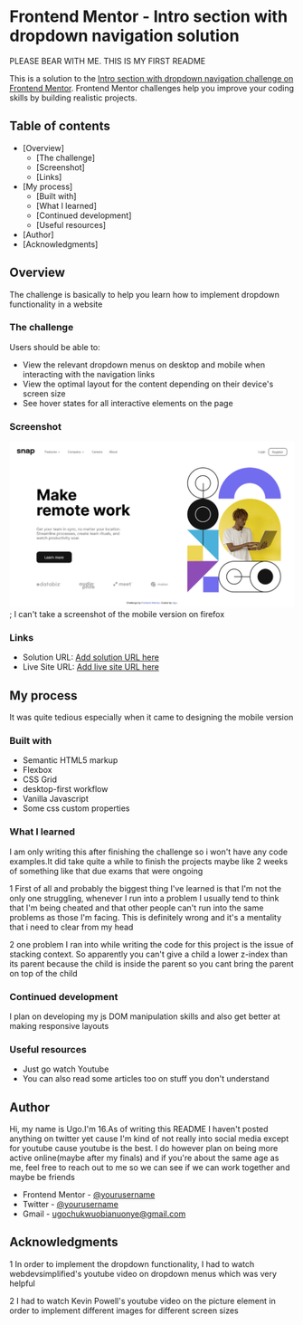# Frontend Mentor - Intro section with dropdown navigation solution

PLEASE BEAR WITH ME. THIS IS MY FIRST README

This is a solution to the [Intro section with dropdown navigation challenge on Frontend Mentor](https://www.frontendmentor.io/challenges/intro-section-with-dropdown-navigation-ryaPetHE5). Frontend Mentor challenges help you improve your coding skills by building realistic projects.

## Table of contents

- [Overview]
  - [The challenge]
  - [Screenshot]
  - [Links]
- [My process]
  - [Built with]
  - [What I learned]
  - [Continued development]
  - [Useful resources]
- [Author]
- [Acknowledgments]

## Overview

The challenge is basically to help you learn how to implement dropdown functionality in a website

### The challenge

Users should be able to:

- View the relevant dropdown menus on desktop and mobile when interacting with the navigation links
- View the optimal layout for the content depending on their device's screen size
- See hover states for all interactive elements on the page

### Screenshot

![](./images/screenshot.png);
I can't take a screenshot of the mobile version on firefox

### Links

- Solution URL: [Add solution URL here](https://your-solution-url.com)
- Live Site URL: [Add live site URL here](https://your-live-site-url.com)

## My process

It was quite tedious especially when it came to designing the mobile version

### Built with

- Semantic HTML5 markup
- Flexbox
- CSS Grid
- desktop-first workflow
- Vanilla Javascript
- Some css custom properties

### What I learned

I am only writing this after finishing the challenge so i won't have any code examples.It did take quite a while to finish the projects maybe like 2 weeks of something like that due exams that were ongoing

1 First of all and probably the biggest thing I've learned is that I'm not the only one struggling, whenever I run into a problem I usually tend to think that I'm being cheated and that other people can't run into the same problems as those I'm facing. This is definitely wrong and it's a mentality that i need to clear from my head

2 one problem I ran into while writing the code for this project is the issue of stacking context. So apparently you can't give a child a lower z-index than its parent because the child is inside the parent so you cant bring the parent on top of the child

### Continued development

I plan on developing my js DOM manipulation skills and also get better at making responsive layouts

### Useful resources

- Just go watch Youtube
- You can also read some articles too on stuff you don't understand

## Author

Hi, my name is Ugo.I'm 16.As of writing this README I haven't posted anything on twitter yet cause I'm kind of not really into social media except for youtube cause youtube is the best. I do however plan on being more active online(maybe after my finals) and if you're about the same age as me, feel free to reach out to me so we can see if we can work together and maybe be friends

- Frontend Mentor - [@yourusername](https://www.frontendmentor.io/profile/yourusername)
- Twitter - [@yourusername](https://www.twitter.com/yourusername)
- Gmail - [ugochukwuobianuonye@gmail.com]()

## Acknowledgments

1 In order to implement the dropdown functionality, I had to watch webdevsimplified's youtube video on dropdown menus which was very helpful

2 I had to watch Kevin Powell's youtube video on the picture element in order to implement different images for different screen sizes
